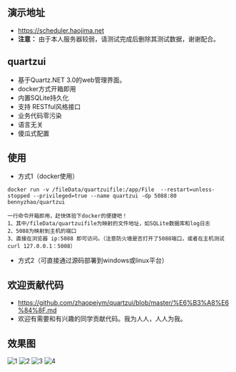 ## 演示地址
- https://scheduler.haojima.net
- **注意：** 由于本人服务器较弱，请测试完成后删除其测试数据，谢谢配合。

## quartzui
- 基于Quartz.NET 3.0的web管理界面。
- docker方式开箱即用
- 内置SQLite持久化
- 支持 RESTful风格接口
- 业务代码零污染
- 语言无关
- 傻瓜式配置

## 使用
- 方式1（docker使用）
```
docker run -v /fileData/quartzuifile:/app/File  --restart=unless-stopped --privileged=true --name quartzui -dp 5088:80 bennyzhao/quartzui

一行命令开箱即用，赶快体验下docker的便捷吧！
1、其中/fileData/quartzuifile为映射的文件地址，如SQLite数据库和log日志
2、5088为映射到主机的端口
3、直接在浏览器 ip:5088 即可访问。（注意防火墙是否打开了5088端口，或者在主机测试 curl 127.0.0.1：5008）
```
- 方式2（可直接通过源码部署到windows或linux平台）   

## 欢迎贡献代码
- https://github.com/zhaopeiym/quartzui/blob/master/%E6%B3%A8%E6%84%8F.md
- 欢迎有需要和有兴趣的同学贡献代码。我为人人，人人为我。

## 效果图
![1](https://user-images.githubusercontent.com/5820324/40886833-b779990e-6771-11e8-88e2-8bd52ebec39f.png)
![2](https://user-images.githubusercontent.com/5820324/40886838-c0597d14-6771-11e8-8b77-ffd1d24b5abd.png)
![3](https://user-images.githubusercontent.com/5820324/40886841-c9c03938-6771-11e8-941e-e82063a7cf49.png)
![4](https://user-images.githubusercontent.com/5820324/40886843-d4b209de-6771-11e8-8b22-b9224a43a06e.png)






